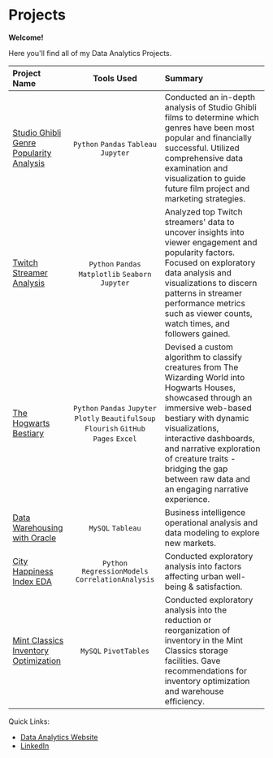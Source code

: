# Projects
**Welcome!**

Here you'll find all of my Data Analytics Projects. 

| Project Name |   Tools Used   |   Summary   |
| :---         |     :---:      |    :---     |
|[Studio Ghibli Genre Popularity Analysis](https://github.com/phelpsbp/Studio-Ghibli-Genre-Popularity-Analysis)| `Python` `Pandas` `Tableau` `Jupyter` | Conducted an in-depth analysis of Studio Ghibli films to determine which genres have been most popular and financially successful. Utilized comprehensive data examination and visualization to guide future film project and marketing strategies. |
| [Twitch Streamer Analysis](https://github.com/phelpsbp/Twitch-Streamer-Analysis) | `Python` `Pandas` `Matplotlib` `Seaborn` `Jupyter` | Analyzed top Twitch streamers' data to uncover insights into viewer engagement and popularity factors. Focused on exploratory data analysis and visualizations to discern patterns in streamer performance metrics such as viewer counts, watch times, and followers gained. |
| [The Hogwarts Bestiary](https://github.com/phelpsbp/The-Hogwarts-Bestiary) |  `Python` `Pandas` `Jupyter` `Plotly` `BeautifulSoup`  `Flourish` `GitHub Pages` `Excel` | Devised a custom algorithm to classify creatures from The Wizarding World into Hogwarts Houses, showcased through an immersive web-based bestiary with dynamic visualizations, interactive dashboards, and narrative exploration of creature traits - bridging the gap between raw data and an engaging narrative experience. |
| [Data Warehousing with Oracle](https://github.com/phelpsbp/Data-Warehousing-with-Oracle) | `MySQL` `Tableau` |Business intelligence operational analysis and data modeling to explore new markets. |
|[City Happiness Index EDA](https://github.com/phelpsbp/City-Happiness-Index-EDA)|`Python` `RegressionModels` `CorrelationAnalysis`|Conducted exploratory analysis into factors affecting urban well-being & satisfaction.|
|[Mint Classics Inventory Optimization](https://github.com/phelpsbp/Mint-Classics-Inventory-Optimization)|`MySQL` `PivotTables`|Conducted exploratory analysis into the reduction or reorganization of inventory in the Mint Classics storage facilities. Gave recommendations for inventory optimization and warehouse efficiency.|

Quick Links:
* [Data Analytics Website](https://phelpsbp.github.io)
* [LinkedIn](https://www.linkedin.com/in/brittany-everette/)

